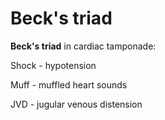 ---
---
# Beck's triad

**Beck's triad** in cardiac tamponade:

Shock - hypotension

Muff - muffled heart sounds

JVD - jugular venous distension
